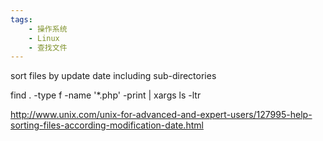 ```yaml
---
tags:
    - 操作系统
    - Linux
    - 查找文件
---
```


sort files by update date including sub-directories

find . -type f -name '*.php' -print | xargs ls -ltr





http://www.unix.com/unix-for-advanced-and-expert-users/127995-help-sorting-files-according-modification-date.html

